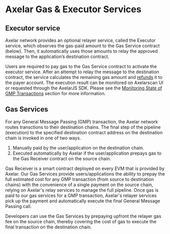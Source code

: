 # Axelar Gas & Executor Services

## Executor service 

Axelar network provides an optional relayer service, called the Executor service, which observes the gas-paid amount to the Gas Service contract (below). Then, it automatically uses those amounts to relay the approved message to the application’s destination contract.

Users are required to pay gas to the Gas Service contract to activate the executor service. After an attempt to relay the message to the destination contract, the service calculates the remaining gas amount and [refunds](./refund) it to the payer account. The execution result can be monitored on Axelarscan UI or requested through the AxelarJS SDK. Please see the [Monitoring State of GMP Transactions](../monitor-recover/monitoring) section for more information.

## Gas Services
For any General Message Passing (GMP) transaction, the Axelar network routes transctions to their destination chains. The final step of the pipeline (execution) to the specified destination contract address on the destination chain is invoked in one of two ways.

1. Manually paid by the user/application on the destination chain.
2. Executed automatically by Axelar if the user/application prepays gas to the Gas Receiver contract on the source chain.

Gas Receiver is a smart contract deployed on every EVM that is provided by Axelar. Our Gas Services provide users/applications the ability to prepay the full estimated cost for any GMP transaction (from source to destination chains) with the convenience of a single payment on the source chain, relying on Axelar's relay services to manage the full pipeline. Once gas is paid to our gas services for a GMP transaction, Axelar's relayer services pick up the payment and automatically execute the final General Message Passing call.

Developers can use the Gas Services by prepaying upfront the relayer gas fee on the source chain, thereby covering the cost of gas to execute the final transaction on the destination chain.